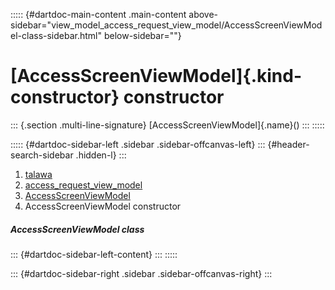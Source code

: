 ::::: {#dartdoc-main-content .main-content above-sidebar="view_model_access_request_view_model/AccessScreenViewModel-class-sidebar.html" below-sidebar=""}
<div>

# [AccessScreenViewModel]{.kind-constructor} constructor

</div>

::: {.section .multi-line-signature}
[AccessScreenViewModel]{.name}()
:::
:::::

::::: {#dartdoc-sidebar-left .sidebar .sidebar-offcanvas-left}
::: {#header-search-sidebar .hidden-l}
:::

1.  [talawa](../../index.html)
2.  [access_request_view_model](../../view_model_access_request_view_model/)
3.  [AccessScreenViewModel](../../view_model_access_request_view_model/AccessScreenViewModel-class.html)
4.  AccessScreenViewModel constructor

##### AccessScreenViewModel class

::: {#dartdoc-sidebar-left-content}
:::
:::::

::: {#dartdoc-sidebar-right .sidebar .sidebar-offcanvas-right}
:::
